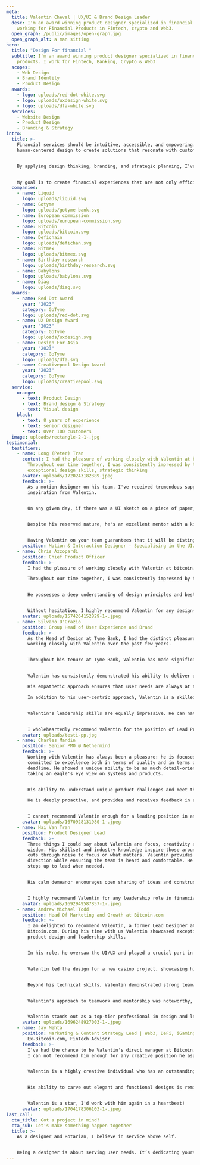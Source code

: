 ```yaml
---
meta:
  title: Valentin Cheval | UX/UI & Brand Design Leader
  desc: I'm an award winning product designer specialized in financial products. I
    working for Financial Products in Fintech, crypto and Web3.
  open_graph: /public/images/open-graph.jpg
  open_graph_alt: a man sitting
hero:
  title: "Design For financial "
  subtitle: I'm an award winning product designer specialized in financial
    products. I work for Fintech, Banking, Crypto & Web3
  scopes:
    - Web Design
    - Brand Identity
    - Product Design
  awards:
    - logo: uploads/red-dot-white.svg
    - logo: uploads/uxdesign-white.svg
    - logo: uploads/dfa-white.svg
  services:
    - Website Design
    - Product Design
    - Branding & Strategy
intro:
  title: >-
    Financial services should be intuitive, accessible, and empowering. I use
    human-centered design to create solutions that resonate with customers.


    By applying design thinking, branding, and strategic planning, I’ve helped banks, fintechs, and crypto businesses improve customer experience, increase engagement, and drive growth.


    My goal is to create financial experiences that are not only efficient but also enjoyable. I believe finance should be a positive force in people’s lives.
  companies:
    - name: Liquid
      logo: uploads/liquid.svg
    - name: Gotyme
      logo: uploads/gotyme-bank.svg
    - name: European commission
      logo: uploads/european-commission.svg
    - name: Bitcoin
      logo: uploads/bitcoin.svg
    - name: Defichain
      logo: uploads/defichan.svg
    - name: Bitmex
      logo: uploads/bitmex.svg
    - name: Birthday research
      logo: uploads/birthday-research.svg
    - name: Babylons
      logo: uploads/babylons.svg
    - name: Diag
      logo: uploads/diag.svg
  awards:
    - name: Red Dot Award
      year: "2023"
      category: GoTyme
      logo: uploads/red-dot.svg
    - name: UX Design Award
      year: "2023"
      category: GoTyme
      logo: uploads/uxdesign.svg
    - name: Design For Asia
      year: "2023"
      category: GoTyme
      logo: uploads/dfa.svg
    - name: Creativepool Design Award
      year: "2023"
      category: GoTyme
      logo: uploads/creativepool.svg
  service:
    orange:
      - text: Product Design
      - text: Brand design & Strategy
      - text: Visual design
    black:
      - text: 8 years of experience
      - text: senior designer
      - text: Over 100 customers
  image: uploads/rectangle-2-1-.jpg
testimonial:
  testifiers:
    - name: Long (Peter) Tran
      content: I had the pleasure of working closely with Valentin at bitcoin.com.
        Throughout our time together, I was consistently impressed by their
        exceptional design skills, strategic thinking
      avatar: uploads/1720243182389.jpeg
      feedback: >-
        As a motion designer on his team, I've received tremendous support and
        inspiration from Valentin.


        On any given day, if there was a UI sketch on a piece of paper, it belonged to Valentin. His deep knowledge of design is evident, and his work never fails to impress me. I've always been curious about what makes his work so distinct and beautiful. In my eyes, he is the finest designer on the team, known for his high-quality work (and his suits, of course).


        Despite his reserved nature, he's an excellent mentor with a kind heart. He's open about his failures and never brags about his successes. He always listens attentively and offers advice on not just my professional skills but also on interpersonal ones. His sense of humor keeps our conversations incredibly engaging. We've remained friends to this day.


        Having Valentin on your team guarantees that it will be distinguished by great suits, a notable beard, and exceptional design work (some sense of humor too).
      position: Motion & Interaction Designer - Specialising in the UI/UX industry
    - name: Chris Azzopardi
      position: Chief Product Officer
      feedback: >-
        I had the pleasure of working closely with Valentin at bitcoin.com.

        Throughout our time together, I was consistently impressed by their exceptional design skills, strategic thinking, and unwavering dedication to delivering exceptional user experiences.


        He possesses a deep understanding of design principles and best practices, which they seamlessly apply to create user-centric and visually compelling interfaces. His ability to translate complex product requirements into intuitive and engaging designs is truly remarkable.


        Without hesitation, I highly recommend Valentin for any design-related role. His unique blend of design expertise, strategic thinking, and collaborative spirit makes him an invaluable asset to any team. I am confident that he will continue to excel in his career and make significant contributions to the industry.
      avatar: uploads/1574264152829-1-.jpeg
    - name: Silvano D'Orazio
      position: Group Head of User Experience and Brand
      feedback: >-
        As the Head of Design at Tyme Bank, I had the distinct pleasure of
        working closely with Valentin over the past few years.


        Throughout his tenure at Tyme Bank, Valentin has made significant contributions to a wide range of projects. He played a key role in developing our new mobile banking app, praised for its user-friendly design and intuitive functionality. Valentin was instrumental in creating our new internal branding guidelines, which have helped establish a more cohesive and consistent brand identity across all touchpoints.


        Valentin has consistently demonstrated his ability to deliver exceptional results across a wide range of projects. He is passionate about creating products that not only meet user needs but also exceed their expectations, conducting user research and using insights from users to inform his design decisions.

        His empathetic approach ensures that user needs are always at the forefront of his mind.

        In addition to his user-centric approach, Valentin is a skilled UI designer. He has an innate ability to create visually appealing and aesthetically pleasing interfaces that are both engaging and intuitive.


        Valentin's leadership skills are equally impressive. He can naturally motivate and inspire his team members, creating a positive and productive work environment. He is also a great listener, always willing to take feedback from his team and stakeholders. His versatility is one of his greatest strengths. With his deep understanding of the entire product development process, Valentin seamlessly collaborates with cross-functional teams and stakeholders.


        I wholeheartedly recommend Valentin for the position of Lead Product Designer. He is also a great leader and motivator, and he can create a positive and productive work environment. I am confident that Valentin would be a valuable asset to any organisation.
      avatar: uploads/testi-pp.jpg
    - name: Charles Mandin
      position: Senior PMO @ Nethermind
      feedback: >-
        Working with Valentin has always been a pleasure: he is focused and
        committed to excellence both in terms of quality and in terms of
        deadline. He showed a unique ability to be as much detail-oriented as
        taking an eagle's eye view on systems and products.


        His ability to understand unique product challenges and meet them is outstanding, and he brought both vision and expertise during our multiple collaborations.

        He is deeply proactive, and provides and receives feedback in a professional and constructive manner.


        I cannot recommend Valentin enough for a leading position in any UX endeavour, and should the need ever arise his profile would sit on top of my recruitment shortlist.
      avatar: uploads/1670928131980-1-.jpeg
    - name: Hai Van Tran
      position: Product Designer Lead
      feedback: >-
        Three things I could say about Valentin are focus, creativity and
        wisdom. His skillset and industry knowledge inspire those around him. He
        cuts through noise to focus on what matters. Valentin provides clear
        direction while ensuring the team is heard and comfortable. He smoothly
        steps up to lead when needed.


        His calm demeanor encourages open sharing of ideas and constructive debate. Valentin fosters a collaborative environment where all can thrive. He maintains composure under pressure, driving results while mentoring teammates. Valentin motivates others through his committed work ethic.


        I highly recommend Valentin for any leadership role in financial services.
      avatar: uploads/1692949587857-1-.jpeg
    - name: Andrew Michael Todd
      position: Head Of Marketing and Growth at Bitcoin.com
      feedback: >-
        I am delighted to recommend Valentin, a former Lead Designer at
        Bitcoin.com. During his time with us Valentin showcased exceptional
        product design and leadership skills.


        In his role, he oversaw the UI/UX and played a crucial part in feature development and enhancing product experiences. His expertise with design tools like Figma, Sketch, and Adobe greatly contributed to the seamless execution of design phases from start to finish.


        Valentin led the design for a new casino project, showcasing his ability to handle complex tasks from concept to completion. His skill in collaborating across various departments and effectively incorporating feedback into designs was impressive.


        Beyond his technical skills, Valentin demonstrated strong teamwork, communication, and problem-solving abilities. He showed a consistent drive for improvement, seeking feedback to refine his work and processes.


        Valentin's approach to teamwork and mentorship was noteworthy, guiding junior designers with clarity. His dedication to his craft and his leadership qualities have set him apart as a professional in design.


        Valentin stands out as a top-tier professional in design and leadership. His blend of expertise, dedication, and vision make him an invaluable asset. I wholeheartedly recommend Valentin for any senior design or leadership role.
      avatar: uploads/1696248927003-1-.jpeg
    - name: Jay Mehta
      position: Marketing & Content Strategy Lead | Web3, DeFi, iGaming |
        Ex-Bitcoin.com, FinTech Advisor
      feedback: >-
        I've had the chance to be Valentin's direct manager at Bitcoin.com - and
        I can not recommend him enough for any creative position he aspires to!


        Valentin is a highly creative individual who has an outstanding ability to materialize unique design solutions with an innovative touch. He understands art styles and contextual styling like only a few others can. If rendering top-notch designs is his jackhammer, developing the backbone for UX with clean information architecture and wireframing for possible design solutions are his chisel and rake.


        His ability to carve out elegant and functional designs is reminiscent of a skilled artisan, chiseling away excess to reveal the essence of user experience. Ever so proactive, Valentin is on the top of his game when it comes to developing and delivering product design solutions.


        Valentin is a star, I'd work with him again in a heartbeat!
      avatar: uploads/1704178306103-1-.jpeg
last_call:
  cta_title: Got a project in mind?
  cta_sub: Let's make something happen together
  title: >-
    As a designer and Rotarian, I believe in service above self.


    Being a designer is about serving user needs. It’s dedicating yourself to finding the right balance between user needs and business goals.
---
```


